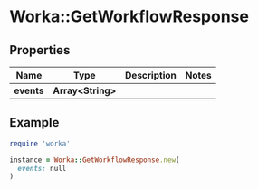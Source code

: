 # Worka::GetWorkflowResponse

## Properties

| Name | Type | Description | Notes |
| ---- | ---- | ----------- | ----- |
| **events** | **Array&lt;String&gt;** |  |  |

## Example

```ruby
require 'worka'

instance = Worka::GetWorkflowResponse.new(
  events: null
)
```


